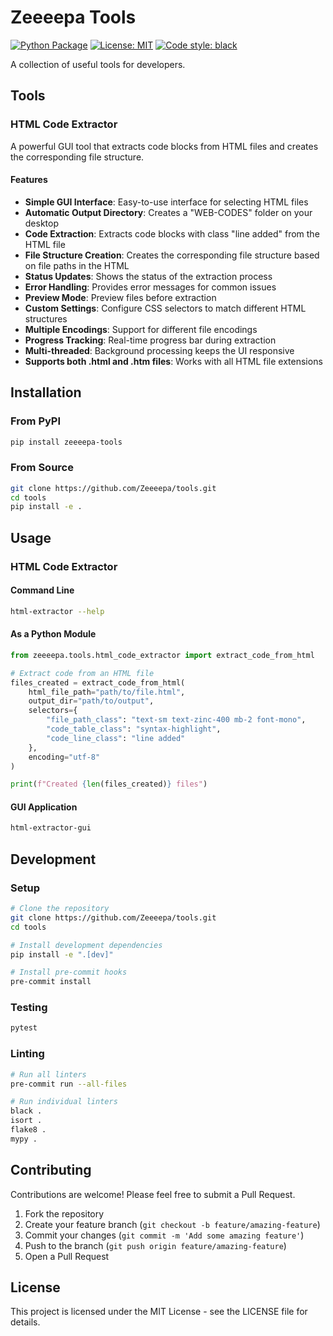 # Zeeeepa Tools

[![Python Package](https://github.com/Zeeeepa/tools/actions/workflows/python-package.yml/badge.svg)](https://github.com/Zeeeepa/tools/actions/workflows/python-package.yml)
[![License: MIT](https://img.shields.io/badge/License-MIT-yellow.svg)](https://opensource.org/licenses/MIT)
[![Code style: black](https://img.shields.io/badge/code%20style-black-000000.svg)](https://github.com/psf/black)

A collection of useful tools for developers.

## Tools

### HTML Code Extractor

A powerful GUI tool that extracts code blocks from HTML files and creates the corresponding file structure.

#### Features

- **Simple GUI Interface**: Easy-to-use interface for selecting HTML files
- **Automatic Output Directory**: Creates a "WEB-CODES" folder on your desktop
- **Code Extraction**: Extracts code blocks with class "line added" from the HTML file
- **File Structure Creation**: Creates the corresponding file structure based on file paths in the HTML
- **Status Updates**: Shows the status of the extraction process
- **Error Handling**: Provides error messages for common issues
- **Preview Mode**: Preview files before extraction
- **Custom Settings**: Configure CSS selectors to match different HTML structures
- **Multiple Encodings**: Support for different file encodings
- **Progress Tracking**: Real-time progress bar during extraction
- **Multi-threaded**: Background processing keeps the UI responsive
- **Supports both .html and .htm files**: Works with all HTML file extensions

## Installation

### From PyPI

```bash
pip install zeeeepa-tools
```

### From Source

```bash
git clone https://github.com/Zeeeepa/tools.git
cd tools
pip install -e .
```

## Usage

### HTML Code Extractor

#### Command Line

```bash
html-extractor --help
```

#### As a Python Module

```python
from zeeeepa.tools.html_code_extractor import extract_code_from_html

# Extract code from an HTML file
files_created = extract_code_from_html(
    html_file_path="path/to/file.html",
    output_dir="path/to/output",
    selectors={
        "file_path_class": "text-sm text-zinc-400 mb-2 font-mono",
        "code_table_class": "syntax-highlight",
        "code_line_class": "line added"
    },
    encoding="utf-8"
)

print(f"Created {len(files_created)} files")
```

#### GUI Application

```bash
html-extractor-gui
```

## Development

### Setup

```bash
# Clone the repository
git clone https://github.com/Zeeeepa/tools.git
cd tools

# Install development dependencies
pip install -e ".[dev]"

# Install pre-commit hooks
pre-commit install
```

### Testing

```bash
pytest
```

### Linting

```bash
# Run all linters
pre-commit run --all-files

# Run individual linters
black .
isort .
flake8 .
mypy .
```

## Contributing

Contributions are welcome! Please feel free to submit a Pull Request.

1. Fork the repository
2. Create your feature branch (`git checkout -b feature/amazing-feature`)
3. Commit your changes (`git commit -m 'Add some amazing feature'`)
4. Push to the branch (`git push origin feature/amazing-feature`)
5. Open a Pull Request

## License

This project is licensed under the MIT License - see the LICENSE file for details.
